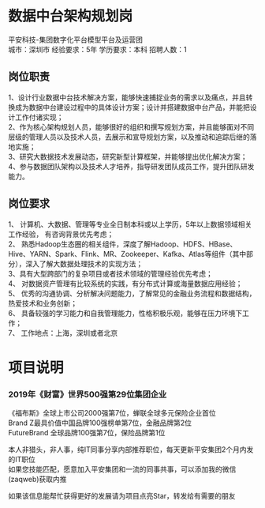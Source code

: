 # 数据中台架构规划岗
平安科技-集团数字化平台模型平台及运营团  
城市：深圳市 经验要求：5年 学历要求：本科  招聘人数：1

## 岗位职责
1、设计行业数据中台技术解决方案，能够快速捕捉业务的需求以及痛点，并且转换成为数据中台建设过程中的具体设计方案；设计并搭建数据中台产品，并能把设计工作付诸实现；   
2、作为核心架构规划人员，能够很好的组织和撰写规划方案，并且能够面对不同层级的管理人员以及技术人员，去展示和宣导规划方案，以及推动和追踪后继的落地实施；   
3、研究大数据技术发展动态，研究新型计算框架，并能够提出优化解决方案；   
4、参与数据团队架构以及技术人才培养，指导研发团队成员工作，提升团队研发能力。

## 岗位要求
1、 计算机、大数据、管理等专业全日制本科或以上学历，5年以上数据领域相关工作经验， 有咨询背景优先考虑；   
2、 熟悉Hadoop生态圈的相关组件，深度了解Hadoop、HDFS、HBase、Hive、YARN、Spark、Flink、MR、Zookeeper、Kafka、Atlas等组件（其中部分），深入了解大数据处理技术的实现方法；   
3、具有大型跨部门的复杂项目或者技术领域的管理经验优先考虑；   
4、 对数据资产管理有比较系统的实践，有分布式计算或海量数据应用经验；   
5、 优秀的沟通协调、分析解决问题能力，了解常见的金融业务流程和数据结构，热爱技术和业务创新；   
6、 具备较强的学习能力和自我管理能力，性格积极乐观，能够在压力环境下工作；   
7、 工作地点：上海，深圳或者北京

# 项目说明

### 2019年《财富》世界500强第29位集团企业
《福布斯》全球上市公司2000强第7位，蝉联全球多元保险企业首位  
Brand Z最具价值中国品牌100强榜单第7位，金融品牌第2位  
FutureBrand 全球品牌100强第7位，保险品牌第1位

本人非猎头，非人事，纯IT同事分享内部推荐职位，每天更新平安集团2个月内发的IT职位  
如果您技能匹配，愿意加入平安集团和一流的同事共事，可以添加我的微信(zaqweb)获取内推 

如果该信息能帮忙获得更好的发展请为项目点亮Star，转发给有需要的朋友




